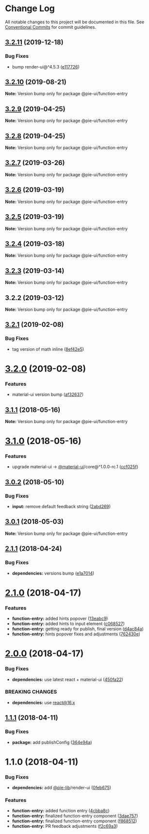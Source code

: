 # Change Log

All notable changes to this project will be documented in this file.
See [Conventional Commits](https://conventionalcommits.org) for commit guidelines.

## [3.2.11](https://github.com/pie-framework/pie-ui/compare/@pie-ui/function-entry@3.2.10...@pie-ui/function-entry@3.2.11) (2019-12-18)


### Bug Fixes

* bump render-ui@^4.5.3 ([e117726](https://github.com/pie-framework/pie-ui/commit/e117726))





## [3.2.10](https://github.com/pie-framework/pie-ui/compare/@pie-ui/function-entry@3.2.9...@pie-ui/function-entry@3.2.10) (2019-08-21)

**Note:** Version bump only for package @pie-ui/function-entry





## [3.2.9](https://github.com/pie-framework/pie-ui/compare/@pie-ui/function-entry@3.2.8...@pie-ui/function-entry@3.2.9) (2019-04-25)

**Note:** Version bump only for package @pie-ui/function-entry





## [3.2.8](https://github.com/pie-framework/pie-ui/compare/@pie-ui/function-entry@3.2.7...@pie-ui/function-entry@3.2.8) (2019-04-25)

**Note:** Version bump only for package @pie-ui/function-entry





## [3.2.7](https://github.com/pie-framework/pie-ui/compare/@pie-ui/function-entry@3.2.6...@pie-ui/function-entry@3.2.7) (2019-03-26)

**Note:** Version bump only for package @pie-ui/function-entry





## [3.2.6](https://github.com/pie-framework/pie-ui/compare/@pie-ui/function-entry@3.2.5...@pie-ui/function-entry@3.2.6) (2019-03-19)

**Note:** Version bump only for package @pie-ui/function-entry





## [3.2.5](https://github.com/pie-framework/pie-ui/compare/@pie-ui/function-entry@3.2.4...@pie-ui/function-entry@3.2.5) (2019-03-19)

**Note:** Version bump only for package @pie-ui/function-entry





## [3.2.4](https://github.com/pie-framework/pie-ui/compare/@pie-ui/function-entry@3.2.3...@pie-ui/function-entry@3.2.4) (2019-03-18)

**Note:** Version bump only for package @pie-ui/function-entry





## [3.2.3](https://github.com/pie-framework/pie-ui/compare/@pie-ui/function-entry@3.2.2...@pie-ui/function-entry@3.2.3) (2019-03-14)

**Note:** Version bump only for package @pie-ui/function-entry





## 3.2.2 (2019-03-12)

**Note:** Version bump only for package @pie-ui/function-entry





## [3.2.1](https://github.com/pie-framework/pie-ui/compare/@pie-ui/function-entry@3.2.0...@pie-ui/function-entry@3.2.1) (2019-02-08)


### Bug Fixes

* tag version of math inline ([8ef42e5](https://github.com/pie-framework/pie-ui/commit/8ef42e5))





# [3.2.0](https://github.com/pie-framework/pie-ui/compare/@pie-ui/function-entry@3.1.1...@pie-ui/function-entry@3.2.0) (2019-02-08)


### Features

* material-ui version bump ([af32637](https://github.com/pie-framework/pie-ui/commit/af32637))





<a name="3.1.1"></a>
## [3.1.1](https://github.com/pie-framework/pie-ui/compare/@pie-ui/function-entry@3.1.0...@pie-ui/function-entry@3.1.1) (2018-05-16)




**Note:** Version bump only for package @pie-ui/function-entry

<a name="3.1.0"></a>
# [3.1.0](https://github.com/pie-framework/pie-ui/compare/@pie-ui/function-entry@3.0.2...@pie-ui/function-entry@3.1.0) (2018-05-16)


### Features

* upgrade material-ui -> [@material-ui](https://github.com/material-ui)/core@^1.0.0-rc.1 ([ccf025f](https://github.com/pie-framework/pie-ui/commit/ccf025f))




<a name="3.0.2"></a>
## [3.0.2](https://github.com/pie-framework/pie-ui/compare/@pie-ui/function-entry@3.0.1...@pie-ui/function-entry@3.0.2) (2018-05-10)


### Bug Fixes

* **input:** remove default feedback string ([2abd269](https://github.com/pie-framework/pie-ui/commit/2abd269))




<a name="3.0.1"></a>
## [3.0.1](https://github.com/pie-framework/pie-ui/compare/@pie-ui/function-entry@3.0.0...@pie-ui/function-entry@3.0.1) (2018-05-03)




**Note:** Version bump only for package @pie-ui/function-entry

<a name="2.1.1"></a>
## [2.1.1](https://github.com/pie-framework/pie-ui/compare/@pie-ui/function-entry@2.1.0...@pie-ui/function-entry@2.1.1) (2018-04-24)


### Bug Fixes

* **dependencies:** versions bump ([e1a7014](https://github.com/pie-framework/pie-ui/commit/e1a7014))




<a name="2.1.0"></a>
# [2.1.0](https://github.com/pie-framework/pie-ui/compare/@pie-ui/function-entry@2.0.0...@pie-ui/function-entry@2.1.0) (2018-04-17)


### Features

* **function-entry:** added hints popover ([13eabc9](https://github.com/pie-framework/pie-ui/commit/13eabc9))
* **function-entry:** added hints to input element ([c068527](https://github.com/pie-framework/pie-ui/commit/c068527))
* **function-entry:** getting ready for publish, final version ([d4ac84a](https://github.com/pie-framework/pie-ui/commit/d4ac84a))
* **function-entry:** hints popover fixes and adjustments ([762430e](https://github.com/pie-framework/pie-ui/commit/762430e))




<a name="2.0.0"></a>

# [2.0.0](https://github.com/pie-framework/pie-ui/compare/@pie-ui/function-entry@1.1.1...@pie-ui/function-entry@2.0.0) (2018-04-17)

### Bug Fixes

* **dependencies:** use latest react + material-ui ([450fa22](https://github.com/pie-framework/pie-ui/commit/450fa22))

### BREAKING CHANGES

* **dependencies:** use react@16.x

<a name="1.1.1"></a>

## [1.1.1](https://github.com/pie-framework/pie-ui/compare/@pie-ui/function-entry@1.1.0...@pie-ui/function-entry@1.1.1) (2018-04-11)

### Bug Fixes

* **package:** add publishConfig ([364e94a](https://github.com/pie-framework/pie-ui/commit/364e94a))

<a name="1.1.0"></a>

# 1.1.0 (2018-04-11)

### Bug Fixes

* **dependencies:** add [@pie-lib](https://github.com/pie-lib)/render-ui ([0feb675](https://github.com/pie-framework/pie-ui/commit/0feb675))

### Features

* **function-entry:** added function entry ([4cbba8c](https://github.com/pie-framework/pie-ui/commit/4cbba8c))
* **function-entry:** finalized function-entry component ([3dae757](https://github.com/pie-framework/pie-ui/commit/3dae757))
* **function-entry:** finalized function-entry component ([f868512](https://github.com/pie-framework/pie-ui/commit/f868512))
* **function-entry:** PR feedback adjustments ([f2c69a3](https://github.com/pie-framework/pie-ui/commit/f2c69a3))
